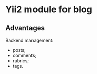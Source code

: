<h1>Yii2 module for blog</h1>

<h2>Advantages</h2>

Backend management:
<ul>
  <li>posts;</li>
  <li>comments;</li>
  <li>rubrics;</li>
  <li>tags.</li>
</ul>
